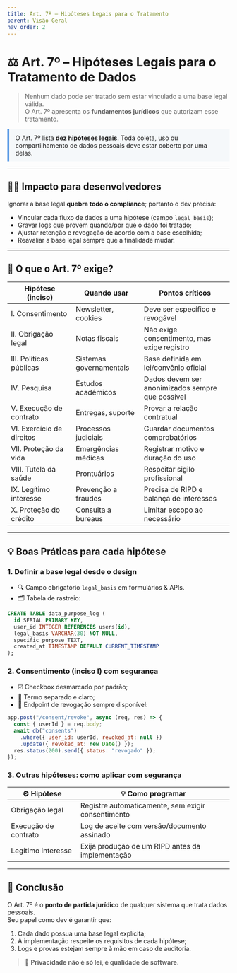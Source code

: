```yaml
---
title: Art. 7º – Hipóteses Legais para o Tratamento
parent: Visão Geral
nav_order: 2
---
```


# ⚖️ Art. 7º – Hipóteses Legais para o Tratamento de Dados

<style>
  html { font-size: 125%; }
</style>

> Nenhum dado pode ser tratado sem estar vinculado a uma base legal válida.  
> O Art. 7º apresenta os **fundamentos jurídicos** que autorizam esse tratamento.

<div style="border-left: 4px solid #4a90e2; padding: 0.8em 1em; background-color: #f5f8fa;">
  O Art. 7º lista <strong>dez hipóteses legais</strong>.  
  Toda coleta, uso ou compartilhamento de dados pessoais deve estar coberto por uma delas.
</div>

---

## 👨‍💻 Impacto para desenvolvedores

Ignorar a base legal **quebra todo o compliance**; portanto o dev precisa:

- Vincular cada fluxo de dados a uma hipótese (campo `legal_basis`);
- Gravar logs que provem quando/por que o dado foi tratado;
- Ajustar retenção e revogação de acordo com a base escolhida;
- Reavaliar a base legal sempre que a finalidade mudar.

---

## 🔎 O que o Art. 7º exige?

| Hipótese (inciso)         | Quando usar             | Pontos críticos                                  |
| ------------------------- | ----------------------- | ------------------------------------------------ |
| I. Consentimento          | Newsletter, cookies     | Deve ser específico e revogável                  |
| II. Obrigação legal       | Notas fiscais           | Não exige consentimento, mas exige registro      |
| III. Políticas públicas   | Sistemas governamentais | Base definida em lei/convênio oficial            |
| IV. Pesquisa              | Estudos acadêmicos      | Dados devem ser anonimizados sempre que possível |
| V. Execução de contrato   | Entregas, suporte       | Provar a relação contratual                      |
| VI. Exercício de direitos | Processos judiciais     | Guardar documentos comprobatórios                |
| VII. Proteção da vida     | Emergências médicas     | Registrar motivo e duração do uso                |
| VIII. Tutela da saúde     | Prontuários             | Respeitar sigilo profissional                    |
| IX. Legítimo interesse    | Prevenção a fraudes     | Precisa de RIPD e balança de interesses          |
| X. Proteção do crédito    | Consulta a bureaus      | Limitar escopo ao necessário                     |

---

## 💡 Boas Práticas para cada hipótese

### 1. Definir a base legal **desde o design**

- 🔍 Campo obrigatório `legal_basis` em formulários & APIs.
- 🗂️ Tabela de rastreio:

```sql
CREATE TABLE data_purpose_log (
  id SERIAL PRIMARY KEY,
  user_id INTEGER REFERENCES users(id),
  legal_basis VARCHAR(30) NOT NULL,
  specific_purpose TEXT,
  created_at TIMESTAMP DEFAULT CURRENT_TIMESTAMP
);
```

### 2. Consentimento (inciso I) com segurança

- ☑️ Checkbox desmarcado por padrão;
- 📜 Termo separado e claro;
- 🔄 Endpoint de revogação sempre disponível:

```js
app.post("/consent/revoke", async (req, res) => {
  const { userId } = req.body;
  await db("consents")
    .where({ user_id: userId, revoked_at: null })
    .update({ revoked_at: new Date() });
  res.status(200).send({ status: "revogado" });
});
```

### 3. Outras hipóteses: como aplicar com segurança

| ⚙️ Hipótese          | 💡 Como programar                                  |
| -------------------- | -------------------------------------------------- |
| Obrigação legal      | Registre automaticamente, sem exigir consentimento |
| Execução de contrato | Log de aceite com versão/documento assinado        |
| Legítimo interesse   | Exija produção de um RIPD antes da implementação   |

---

## 🎯 Conclusão

O Art. 7º é o **ponto de partida jurídico** de qualquer sistema que trata dados pessoais.  
Seu papel como dev é garantir que:

1. Cada dado possua uma base legal explícita;
2. A implementação respeite os requisitos de cada hipótese;
3. Logs e provas estejam sempre à mão em caso de auditoria.

> 🔐 **Privacidade não é só lei, é qualidade de software.**
